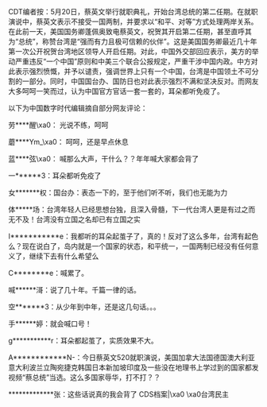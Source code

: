 CDT编者按：5月20日，蔡英文举行就职典礼，开始台湾总统的第二任期。在就职演说中，蔡英文表示不接受一国两制，并要求以“和平、对等”方式处理两岸关系。在此前一天，美国国务卿蓬佩奥致电蔡英文，祝贺其开启第二任期，甚至直呼其为“总统”，称赞台湾是“强而有力且极可信赖的伙伴”。这是美国国务卿最近几十年第一次公开祝贺台湾地区领导人开启任期。对此，中国外交部回应表示，美方的举动严重违反“一个中国”原则和中美三个联合公报规定，严重干涉中国内政。中方对此表示强烈愤慨，并予以谴责，强调世界上只有一个中国，台湾是中国领土不可分割的一部分。同时，中国国台办、国防日也对此表示强烈不满和坚决反对。而网友大多呵呵一笑而过，认为中国官方官话一套一套的，耳朵都听免疫了。 

以下为中国数字时代编辑摘自部分网友评论：

劳****醒\xa0： 光说不练，呵呵

蘑****Ym_\xa0： 呵呵，还是早点休息

蓝****弦\xa0： 喊那么大声，干什么？？年年喊大家都会背了

一******3：耳朵都听免疫了

女*******权：国台办：表态一下的，至于他们听不听，我们也无能为力

体*****场：台湾年轻人已经思想台独，且深入骨髓，下一代台湾人更是有过之而无不及！台湾没有立国之名却已有立国之实

I***********e：我都听的耳朵起茧子了，真的！反对了这么多年，台湾有起色么？现在说白了，岛内就是一个国家的状态，和平统一，一国两制已经没有任何意义了，继续下去有什么希望么

C********e：喊累了。

喊******滒：说了几十年。千篇一律的话。

空*******3：从少年到中年，还是这几句话。。。

手******婷：就会喊口号！

g***********r：耳朵都起茧了，实质效果不大。

A************N-：今日蔡英文520就职演说，美国加拿大法国德国澳大利亚意大利波兰立陶宛捷克韩国日本新加坡印度及一些没在地理书上学过到的国家都发视频“蔡总统”当选。这么多国家辱华，打不打？？

*************张：这些话说真的我会背了 CDS档案|\xa0 \xa0台湾民主


